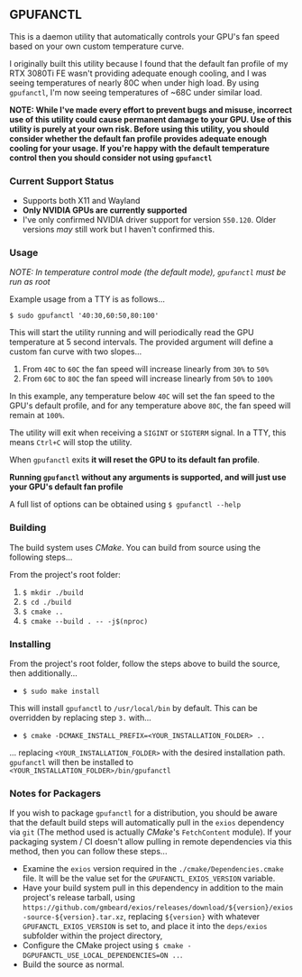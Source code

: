 ## GPUFANCTL

This is a daemon utility that automatically controls your GPU's fan speed based on your own custom temperature curve.

I originally built this utility because I found that the default fan profile of my RTX 3080Ti FE wasn't providing
adequate enough cooling, and I was seeing temperatures of nearly 80C when under high load. By using `gpufanctl`,
I'm now seeing temperatures of ~68C under similar load.

**NOTE: While I've made every effort to prevent bugs and misuse, incorrect use of this utility could cause
permanent damage to your GPU. Use of this utility is purely at your own risk. Before using this utility,
you should consider whether the default fan profile provides adequate enough cooling for your usage. If
you're happy with the default temperature control then you should consider not using `gpufanctl`**

### Current Support Status

- Supports both X11 and Wayland
- **Only NVIDIA GPUs are currently supported**
- I've only confirmed NVIDIA driver support for version `550.120`. Older versions _may_ still work but I haven't confirmed this.

### Usage

*NOTE: In temperature control mode (the default mode), `gpufanctl` must be run as root*

Example usage from a TTY is as follows...

```
$ sudo gpufanctl '40:30,60:50,80:100'
```

This will start the utility running and will periodically read the GPU temperature at 5 second intervals.
The provided argument will define a custom fan curve with two slopes...

1. From `40C` to `60C` the fan speed will increase linearly from `30%` to `50%`
2. From `60C` to `80C` the fan speed will increase linearly from `50%` to `100%`

In this example, any temperature below `40C` will set the fan speed to the GPU's default profile, and
for any temperature above `80C`, the fan speed will remain at `100%`.

The utility will exit when receiving a `SIGINT` or `SIGTERM` signal. In a TTY, this means `Ctrl+C` will stop the utility.

When `gpufanctl` exits **it will reset the GPU to its default fan profile**.

**Running `gpufanctl` without any arguments is supported, and will just use your GPU's default fan profile**

A full list of options can be obtained using `$ gpufanctl --help`

### Building

The build system uses *CMake*. You can build from source using the following steps...

From the project's root folder:

1. `$ mkdir ./build`
2. `$ cd ./build`
3. `$ cmake ..`
4. `$ cmake --build . -- -j$(nproc)`

### Installing

From the project's root folder, follow the steps above to build the source, then additionally...

- `$ sudo make install`

This will install `gpufanctl` to `/usr/local/bin` by default. This can be overridden by replacing
step `3.` with...

- `$ cmake -DCMAKE_INSTALL_PREFIX=<YOUR_INSTALLATION_FOLDER> ..`

... replacing `<YOUR_INSTALLATION_FOLDER>` with the desired installation path. `gpufanctl` will then
be installed to `<YOUR_INSTALLATION_FOLDER>/bin/gpufanctl`

### Notes for Packagers

If you wish to package `gpufanctl` for a distribution, you should be aware that the default build
steps will automatically pull in the `exios` dependency via `git` (The method used is actually *CMake*'s
`FetchContent` module). If your packaging system / CI doesn't allow pulling in remote dependencies via this
method, then you can follow these steps...

- Examine the `exios` version required in the `./cmake/Dependencies.cmake` file. It will be the value set
  for the `GPUFANCTL_EXIOS_VERSION` variable.
- Have your build system pull in this dependency in addition to the main project's release tarball, using `https://github.com/gmbeard/exios/releases/download/${version}/exios-source-${version}.tar.xz`, replacing `${version}` with whatever `GPUFANCTL_EXIOS_VERSION` is set to, and place it into the `deps/exios` subfolder within the project directory, 
- Configure the CMake project using `$ cmake -DGPUFANCTL_USE_LOCAL_DEPENDENCIES=ON ..`.
- Build the source as normal.

